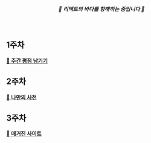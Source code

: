 <div align="center">
  <br>

  ##### 🌊 리액트의 바다를 항해하는 중입니다 🚢

  <br>
</div>

## 1주차
[**🔗 주간 평점 남기기**](https://github.com/rriverr/hh99-React/tree/main/week-check)

## 2주차
[**🔗 나만의 사전**](https://github.com/rriverr/hh99-React/tree/main/dictionary)

## 3주차
[**🔗 매거진 사이트**](https://github.com/rriverr/hh99-React/tree/main/magazine)

<br>
<br>
<br>
